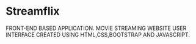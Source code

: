 # Streamflix

FRONT-END BASED APPLICATION. MOVIE STREAMING WEBSITE USER INTERFACE CREATED USING HTML,CSS,BOOTSTRAP AND JAVASCRIPT.
